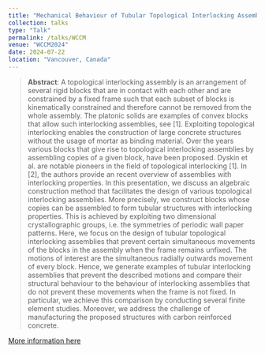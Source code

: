 ```yaml
---
title: "Mechanical Behaviour of Tubular Topological Interlocking Assemblies"
collection: talks
type: "Talk"
permalink: /talks/WCCM
venue: "WCCM2024"
date: 2024-07-22
location: "Vancouver, Canada"
---
```


> __Abstract__: A topological interlocking assembly is an arrangement of several rigid blocks that are in 
> contact with each other and are constrained by a fixed frame such that each subset of blocks is 
> kinematically constrained and therefore cannot be removed from the whole assembly. The platonic 
> solids are examples of convex blocks that allow such interlocking assemblies, see [1]. Exploiting
> topological interlocking enables the construction of large concrete structures without the usage 
> of mortar as binding material. Over the years various blocks that give rise to topological interlocking
> assemblies by assembling copies of a given block, have been proposed. Dyskin et al. are notable pioneers
> in the field of topological interlocking [1]. In [2], the authors provide an recent overview of
> assemblies with interlocking properties. In this presentation, we discuss an algebraic construction
> method that facilitates the design of various topological interlocking assemblies. More precisely, 
> we construct blocks whose copies can be assembled to form tubular structures with interlocking 
> properties. This is achieved by exploiting two dimensional crystallographic groups, i.e. the 
> symmetries of periodic wall paper patterns. Here, we focus on the design of tubular topological
> interlocking assemblies that prevent certain simultaneous movements of the blocks in the assembly
> when the frame remains unfixed. The motions of interest are the simultaneous radially outwards movement
> of every block. Hence, we generate examples of tubular interlocking assemblies that prevent the described
> motions and compare their structural behaviour to the behaviour of interlocking assemblies that do not prevent
> these movements when the frame is not fixed. In particular, we achieve this comparison by conducting several 
> finite element studies. Moreover, we address the challenge of manufacturing the proposed structures with carbon
> reinforced concrete.

[More information here](https://www.wccm2024.org)
